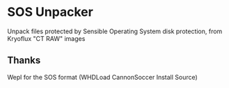 # SOS Unpacker

Unpack files protected by Sensible Operating System disk protection, from Kryoflux "CT RAW" images



## Thanks

Wepl for the SOS format (WHDLoad CannonSoccer Install Source)
